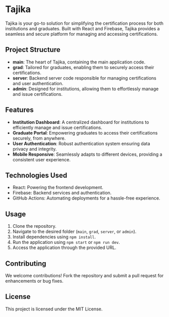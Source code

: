 # Tajika

Tajika is your go-to solution for simplifying the certification process for both institutions and graduates. Built with React and Firebase, Tajika provides a seamless and secure platform for managing and accessing certifications.

## Project Structure

- **main**: The heart of Tajika, containing the main application code.
- **grad**: Tailored for graduates, enabling them to securely access their certifications.
- **server**: Backend server code responsible for managing certifications and user authentication.
- **admin**: Designed for institutions, allowing them to effortlessly manage and issue certifications.

## Features

- **Institution Dashboard**: A centralized dashboard for institutions to efficiently manage and issue certifications.
- **Graduate Portal**: Empowering graduates to access their certifications securely, from anywhere.
- **User Authentication**: Robust authentication system ensuring data privacy and integrity.
- **Mobile Responsive**: Seamlessly adapts to different devices, providing a consistent user experience.

## Technologies Used

- React: Powering the frontend development.
- Firebase: Backend services and authentication.
- GitHub Actions: Automating deployments for a hassle-free experience.

## Usage

1. Clone the repository.
2. Navigate to the desired folder (`main`, `grad`, `server`, or `admin`).
3. Install dependencies using `npm install`.
4. Run the application using `npm start` or `npm run dev`.
5. Access the application through the provided URL.

## Contributing

We welcome contributions! Fork the repository and submit a pull request for enhancements or bug fixes.

## License

This project is licensed under the MIT License.
